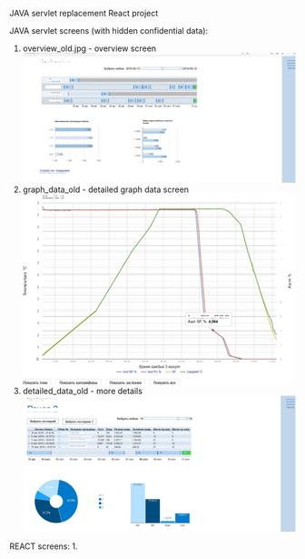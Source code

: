 JAVA servlet replacement React project

JAVA servlet screens (with hidden confidential data):
1. overview_old.jpg       - overview screen
![overview screen](overview_old.jpg)
2. graph_data_old         - detailed graph data screen
![detailed graph data screen](graph_data_old.jpg)
3. detailed_data_old      - more details
![more details](detailed_data_old.jpg)

REACT screens:
1.
